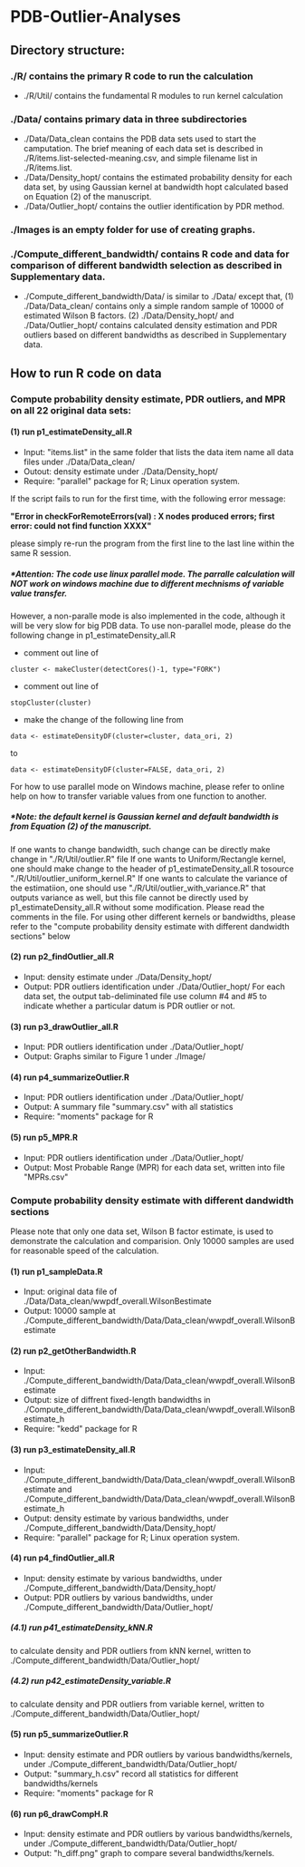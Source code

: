 # PDB-Outlier-Analyses
## Directory structure:
### ./R/ contains the primary R code to run the calculation
* ./R/Util/ contains the fundamental R modules to run kernel calculation
### ./Data/ contains primary data in three subdirectories
* ./Data/Data_clean contains the PDB data sets used to start the camputation. The brief meaning of each data set is described in ./R/items.list-selected-meaning.csv, and simple filename list in ./R/items.list.
* ./Data/Density_hopt/ contains the estimated probability density for each data set, by using Gaussian kernel at bandwidth hopt calculated based on Equation (2) of the manuscript. 
* ./Data/Outlier_hopt/ contains the outlier identification by PDR method. 
### ./Images is an empty folder for use of creating graphs. 
### ./Compute_different_bandwidth/ contains R code and data for comparison of different bandwidth selection as described in Supplementary data.
* ./Compute_different_bandwidth/Data/ is similar to ./Data/ except that, (1) ./Data/Data_clean/ contains only a simple random sample of 10000 of estimated Wilson B factors. (2) ./Data/Density_hopt/ and ./Data/Outlier_hopt/ contains calculated density estimation and PDR outliers based on different bandwidths as described in Supplementary data. 

## How to run R code on data
### Compute probability density estimate, PDR outliers, and MPR on all 22 original data sets: 
#### (1) run p1_estimateDensity_all.R
* Input: "items.list" in the same folder that lists the data item name
all data files under ./Data/Data_clean/
* Outout: density estimate under ./Data/Density_hopt/
* Require: "parallel" package for R; Linux operation system. 

If the script fails to run for the first time, with the following error message:

**"Error in checkForRemoteErrors(val) : 
  X nodes produced errors; first error: could not find function XXXX"**
  
please simply re-run the program from the first line to the last line within the same R session.  

##### *Attention: The code use linux parallel mode. The parralle calculation will NOT work on windows machine due to different mechnisms of variable value transfer.
However, a non-paralle mode is also implemented in the code, although it will be very slow for big PDB data.
To use non-parallel mode, please do the following change in p1_estimateDensity_all.R
* comment out line of 
```
cluster <- makeCluster(detectCores()-1, type="FORK")
```
* comment out line of 
```
stopCluster(cluster)
```
* make the change of the following line from
```
data <- estimateDensityDF(cluster=cluster, data_ori, 2)
```
to
```
data <- estimateDensityDF(cluster=FALSE, data_ori, 2)
```
For how to use parallel mode on Windows machine, please refer to online help on how to transfer variable values from one function to another.

##### *Note: the default kernel is Gaussian kernel and default bandwidth is from Equation (2) of the manuscript.
If one wants to change bandwidth, such change can be directly make change in "./R/Util/outlier.R" file
If one wants to Uniform/Rectangle kernel, one should make change to the header of p1_estimateDensity_all.R tosource "./R/Util/outlier_uniform_kernel.R"
If one wants to calculate the variance of the estimatiion, one should use "./R/Util/outlier_with_variance.R" that outputs variance as well, but this file cannot be directly used by p1_estimateDensity_all.R without some modification. Please read the comments in the file. 
For using other different kernels or bandwidths, please refer to the "compute probability density estimate with different dandwidth sections" below 

#### (2) run p2_findOutlier_all.R
* Input: density estimate under ./Data/Density_hopt/
* Output: PDR outliers identification under ./Data/Outlier_hopt/
For each data set, the output tab-deliminated file use column #4 and #5 to indicate whether a particular datum is PDR outlier or not.  

#### (3) run p3_drawOutlier_all.R
* Input: PDR outliers identification under ./Data/Outlier_hopt/
* Output: Graphs similar to Figure 1 under ./Image/

#### (4) run p4_summarizeOutlier.R
* Input: PDR outliers identification under ./Data/Outlier_hopt/
* Output: A summary file "summary.csv" with all statistics
* Require: "moments" package for R

#### (5) run p5_MPR.R
* Input: PDR outliers identification under ./Data/Outlier_hopt/
* Output: Most Probable Range (MPR) for each data set, written into file "MPRs.csv"

### Compute probability density estimate with different dandwidth sections
Please note that only one data set, Wilson B factor estimate, is used to demonstrate the calculation and comparision. Only 10000 samples are used for reasonable speed of the calculation.
#### (1) run p1_sampleData.R
* Input: original data file of ./Data/Data_clean/wwpdf_overall.WilsonBestimate
* Output: 10000 sample at ./Compute_different_bandwidth/Data/Data_clean/wwpdf_overall.WilsonBestimate

#### (2) run p2_getOtherBandwidth.R
* Input: ./Compute_different_bandwidth/Data/Data_clean/wwpdf_overall.WilsonBestimate
* Output: size of diffrent fixed-length bandwidths in ./Compute_different_bandwidth/Data/Data_clean/wwpdf_overall.WilsonBestimate_h
* Require: "kedd" package for R

#### (3) run p3_estimateDensity_all.R
* Input: ./Compute_different_bandwidth/Data/Data_clean/wwpdf_overall.WilsonBestimate
and ./Compute_different_bandwidth/Data/Data_clean/wwpdf_overall.WilsonBestimate_h
* Output: density estimate by various bandwidths, under ./Compute_different_bandwidth/Data/Density_hopt/
* Require: "parallel" package for R; Linux operation system.

#### (4) run p4_findOutlier_all.R
* Input: density estimate by various bandwidths, under ./Compute_different_bandwidth/Data/Density_hopt/
* Output: PDR outliers by various bandwidths, under ./Compute_different_bandwidth/Data/Outlier_hopt/
##### (4.1) run p41_estimateDensity_kNN.R 
to calculate density and PDR outliers from kNN kernel, written to ./Compute_different_bandwidth/Data/Outlier_hopt/
##### (4.2) run p42_estimateDensity_variable.R 
to calculate density and PDR outliers from variable kernel, written to ./Compute_different_bandwidth/Data/Outlier_hopt/

#### (5) run p5_summarizeOutlier.R
* Input: density estimate and PDR outliers by various bandwidths/kernels, under ./Compute_different_bandwidth/Data/Outlier_hopt/
* Output: "summary_h.csv" record all statistics for different bandwidths/kernels
* Require: "moments" package for R

#### (6) run p6_drawCompH.R
* Input: density estimate and PDR outliers by various bandwidths/kernels, under ./Compute_different_bandwidth/Data/Outlier_hopt/
* Output: "h_diff.png" graph to compare several bandwidths/kernels.

